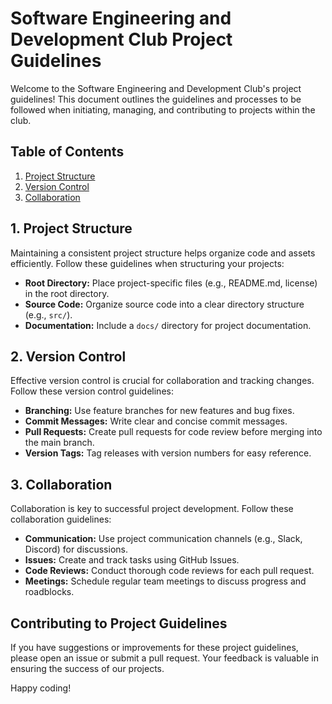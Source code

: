 # Software Engineering and Development Club Project Guidelines

Welcome to the Software Engineering and Development Club's project guidelines! This document outlines the guidelines and processes to be followed when initiating, managing, and contributing to projects within the club.

## Table of Contents

1. [Project Structure](#project-structure)
2. [Version Control](#version-control)
3. [Collaboration](#collaboration)

## 1. Project Structure

Maintaining a consistent project structure helps organize code and assets efficiently. Follow these guidelines when structuring your projects:

- **Root Directory:** Place project-specific files (e.g., README.md, license) in the root directory.
- **Source Code:** Organize source code into a clear directory structure (e.g., `src/`).
- **Documentation:** Include a `docs/` directory for project documentation.

## 2. Version Control

Effective version control is crucial for collaboration and tracking changes. Follow these version control guidelines:

- **Branching:** Use feature branches for new features and bug fixes.
- **Commit Messages:** Write clear and concise commit messages.
- **Pull Requests:** Create pull requests for code review before merging into the main branch.
- **Version Tags:** Tag releases with version numbers for easy reference.

## 3. Collaboration

Collaboration is key to successful project development. Follow these collaboration guidelines:

- **Communication:** Use project communication channels (e.g., Slack, Discord) for discussions.
- **Issues:** Create and track tasks using GitHub Issues.
- **Code Reviews:** Conduct thorough code reviews for each pull request.
- **Meetings:** Schedule regular team meetings to discuss progress and roadblocks.

## Contributing to Project Guidelines

If you have suggestions or improvements for these project guidelines, please open an issue or submit a pull request. Your feedback is valuable in ensuring the success of our projects.

Happy coding!
